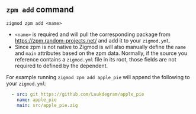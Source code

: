 ## `zpm add` command
```
zigmod zpm add <name>
```

- `<name>` is required and will pull the corresponding package from https://zpm.random-projects.net/ and add it to your `zigmod.yml`.
- Since zpm is not native to Zigmod is will also manually define the `name` and `main` attributes based on the zpm data. Normally, if the source you reference contains a `zigmod.yml` file in its root, those fields are not required to defined by the dependent.

For example running `zigmod zpm add apple_pie` will append the following to your `zigmod.yml`:
```yml
  - src: git https://github.com/Luukdegram/apple_pie
    name: apple_pie
    main: src/apple_pie.zig
```
